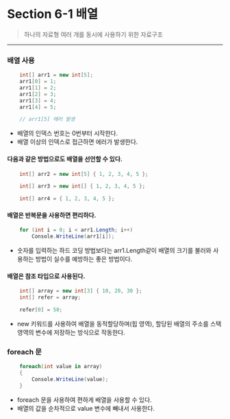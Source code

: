 # Section 6-1 배열

> 하나의 자료형 여러 개를 동시에 사용하기 위한 자료구조

---
### 배열 사용

```C#
    int[] arr1 = new int[5];
    arr1[0] = 1;
    arr1[1] = 2;
    arr1[2] = 3;
    arr1[3] = 4;
    arr1[4] = 5;

    // arr1[5] 에러 발생
```
- 배열의 인덱스 번호는 0번부터 시작한다.
- 배열 이상의 인덱스로 접근하면 에러가 발생한다.


#### 다음과 같은 방법으로도 배열을 선언할 수 있다.
```C#
    int[] arr2 = new int[5] { 1, 2, 3, 4, 5 };
```
```C#
    int[] arr3 = new int[] { 1, 2, 3, 4, 5 };
```
```C#
    int[] arr4 = { 1, 2, 3, 4, 5 };
```

#### 배열은 반복문을 사용하면 편리하다.
```C#
    for (int i = 0; i < arr1.Length; i++)
        Console.WriteLine(arr1[i]);
```
- 숫자를 입력하는 하드 코딩 방법보다는 arr1.Length같이 배열의 크기를 불러와 사용하는 방법이 실수를 예방하는 좋은 방법이다.

#### 배열은 참조 타입으로 사용된다.
```C#
    int[] array = new int[3] { 10, 20, 30 };
    int[] refer = array;

    refer[0] = 50;
```
- new 키워드를 사용하여 배열을 동적할당하며(힙 영역), 할당된 배열의 주소를 스택 영역의 변수에 저장하는 방식으로 작동한다.

### foreach 문

```C#
    foreach(int value in array)
    {
        Console.WriteLine(value);
    }
```
- foreach 문을 사용하여 편하게 배열을 사용할 수 있다.
- 배열의 값을 순차적으로 value 변수에 빼내서 사용한다.

